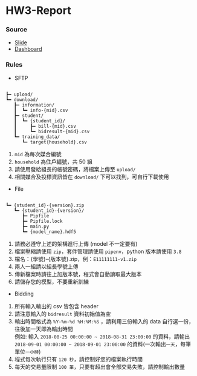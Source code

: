 # HW3-Report

### Source

  - [Slide](https://docs.google.com/presentation/d/1JW27_5HXYZhqWmgvDhtXBaFTOfksO_dS/edit#slide=id.p1)
  - [Dashboard](https://docs.google.com/spreadsheets/d/1cjhQewnXT2IbmYkGXRYNC5PlGRafcbVprCjgSFyDAaU/edit?pli=1#gid=0)

### Rules

- SFTP

```

┣━ upload/
┗━ download/
   ┣━ information/
   ┃  ┗━ info-{mid}.csv
   ┣━ student/
   ┃  ┗━ {student_id}/
   ┃     ┣━ bill-{mid}.csv
   ┃     ┗━ bidresult-{mid}.csv
   ┗━ training_data/
      ┗━ target{household}.csv

```

1. `mid` 為每次媒合編號
2. `household` 為住戶編號，共 50 組
3. 請使用發給組長的帳號密碼，將檔案上傳至 `upload/`
4. 相關媒合及投標資訊皆在 `download/` 下可以找到，可自行下載使用


- File

```

┗━ {student_id}-{version}.zip
   ┗━ {student_id}-{version}/
      ┣━ Pipfile
      ┣━ Pipfile.lock
      ┣━ main.py
      ┗━ {model_name}.hdf5

```

1. 請務必遵守上述的架構進行上傳 (model 不一定要有)
2. 檔案壓縮請使用 `zip`，套件管理請使用 `pipenv`，python 版本請使用 `3.8`
3. 檔名：{學號}-{版本號}.zip，例：`E11111111-v1.zip`
4. 兩人一組請以組長學號上傳
5. 傳新檔案時請往上加版本號，程式會自動讀取最大版本
6. 請儲存您的模型，不要重新訓練

- Bidding

1. 所有輸入輸出的 csv 皆包含 header
2. 請注意輸入的 `bidresult` 資料初始值為空
3. 輸出時間格式為 `%Y-%m-%d %H:%M:%S` ，請利用三份輸入的 data 自行選一份，往後加一天即為輸出時間  
   例如: 輸入 `2018-08-25 00:00:00 ~ 2018-08-31 23:00:00` 的資料，請輸出 `2018-09-01 00:00:00 ~ 2018-09-01 23:00:00` 的資料(一次輸出`一天`，每筆單位`一小時`)
4. 程式每次執行只有 `120 秒`，請控制好您的檔案執行時間
5. 每天的交易量限制 `100 筆`，只要有超出會全部交易失敗，請控制輸出數量
